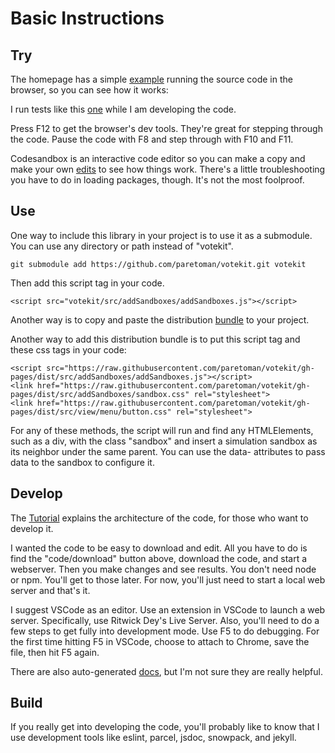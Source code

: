 # Basic Instructions

## Try

The homepage has a simple [example](https://www.howtofixtheelection.com/votekit/) running the source code in the browser, so you can see how it works:

I run tests like this [one](https://www.howtofixtheelection.com/votekit/test) while I am developing the code.

Press F12 to get the browser's dev tools. They're great for stepping through the code. Pause the code with F8 and step through with F10 and F11.

Codesandbox is an interactive code editor so you can make a copy and make your own [edits](https://codesandbox.io/s/github/paretoman/votekit) to see how things work. There's a little troubleshooting you have to do in loading packages, though. It's not the most foolproof.

## Use

One way to include this library in your project is to use it as a submodule. You can use any directory or path instead of "votekit".

```
git submodule add https://github.com/paretoman/votekit.git votekit
```

Then add this script tag in your code.

```
<script src="votekit/src/addSandboxes/addSandboxes.js"></script>
```

Another way is to copy and paste the distribution [bundle](https://github.com/paretoman/votekit/tree/gh-pages/dist) to your project.

Another way to add this distribution bundle is to put this script tag and these css tags in your code:

```
<script src="https://raw.githubusercontent.com/paretoman/votekit/gh-pages/dist/src/addSandboxes/addSandboxes.js"></script>
<link href="https://raw.githubusercontent.com/paretoman/votekit/gh-pages/dist/src/addSandboxes/sandbox.css" rel="stylesheet">
<link href="https://raw.githubusercontent.com/paretoman/votekit/gh-pages/dist/src/view/menu/button.css" rel="stylesheet">
```

For any of these methods, the script will run and find any HTMLElements, such as a div, with the class "sandbox" and insert a simulation sandbox as its neighbor under the same parent. You can use the data- attributes to pass data to the sandbox to configure it.

## Develop

The [Tutorial](https://www.howtofixtheelection.com/votekit/tutorial/) explains the architecture of the code, for those who want to develop it.

I wanted the code to be easy to download and edit. All you have to do is find the "code/download" button above, download the code, and start a webserver. Then you make changes and see results. You don't need node or npm. You'll get to those later. For now, you'll just need to start a local web server and that's it.

I suggest VSCode as an editor. Use an extension in VSCode to launch a web server. Specifically, use Ritwick Dey's Live Server. Also, you'll need to do a few steps to get fully into development mode. Use F5 to do debugging. For the first time hitting F5 in VSCode, choose to attach to Chrome, save the file, then hit F5 again.

There are also auto-generated [docs](https://www.howtofixtheelection.com/votekit/docs/), but I'm not sure they are really helpful.

## Build

If you really get into developing the code, you'll probably like to know that I use development tools like eslint, parcel, jsdoc, snowpack, and jekyll.
